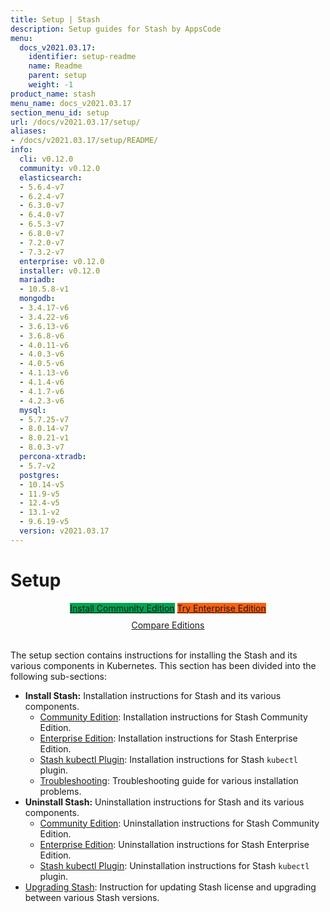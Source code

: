 ```yaml
---
title: Setup | Stash
description: Setup guides for Stash by AppsCode
menu:
  docs_v2021.03.17:
    identifier: setup-readme
    name: Readme
    parent: setup
    weight: -1
product_name: stash
menu_name: docs_v2021.03.17
section_menu_id: setup
url: /docs/v2021.03.17/setup/
aliases:
- /docs/v2021.03.17/setup/README/
info:
  cli: v0.12.0
  community: v0.12.0
  elasticsearch:
  - 5.6.4-v7
  - 6.2.4-v7
  - 6.3.0-v7
  - 6.4.0-v7
  - 6.5.3-v7
  - 6.8.0-v7
  - 7.2.0-v7
  - 7.3.2-v7
  enterprise: v0.12.0
  installer: v0.12.0
  mariadb:
  - 10.5.8-v1
  mongodb:
  - 3.4.17-v6
  - 3.4.22-v6
  - 3.6.13-v6
  - 3.6.8-v6
  - 4.0.11-v6
  - 4.0.3-v6
  - 4.0.5-v6
  - 4.1.13-v6
  - 4.1.4-v6
  - 4.1.7-v6
  - 4.2.3-v6
  mysql:
  - 5.7.25-v7
  - 8.0.14-v7
  - 8.0.21-v1
  - 8.0.3-v7
  percona-xtradb:
  - 5.7-v2
  postgres:
  - 10.14-v5
  - 11.9-v5
  - 12.4-v5
  - 13.1-v2
  - 9.6.19-v5
  version: v2021.03.17
---
```


# Setup

<div style="text-align: center;">
  <a class="button is-link is-medium is-active has-text-weight-normal" href="/docs/v2021.03.17/setup/install/community" style="background:#00A651; width: 18rem;">Install Community Edition</a>
  <a class="button is-info is-medium is-active has-text-weight-normal" href="/docs/v2021.03.17/setup/install/enterprise"  style="background:#FC6011; width: 18rem;">Try Enterprise Edition</a>
  <a style="margin-top: 10px; display: block;" href="/docs/v2021.03.17/concepts/what-is-stash/overview">Compare Editions</a>
</div>
<br>

The setup section contains instructions for installing the Stash and its various components in Kubernetes. This section has been divided into the following sub-sections:

- **Install Stash:** Installation instructions for Stash and its various components.
  - [Community Edition](/docs/v2021.03.17/setup/install/community): Installation instructions for Stash Community Edition.
  - [Enterprise Edition](/docs/v2021.03.17/setup/install/enterprise): Installation instructions for Stash Enterprise Edition.
  - [Stash kubectl Plugin](/docs/v2021.03.17/setup/install/kubectl_plugin): Installation instructions for Stash `kubectl` plugin.
  - [Troubleshooting](/docs/v2021.03.17/setup/install/troubleshoting): Troubleshooting guide for various installation problems.
- **Uninstall Stash:** Uninstallation instructions for Stash and its various components.
  - [Community Edition](/docs/v2021.03.17/setup/uninstall/community): Uninstallation instructions for Stash Community Edition.
  - [Enterprise Edition](/docs/v2021.03.17/setup/uninstall/enterprise): Uninstallation instructions for Stash Enterprise Edition.
  - [Stash kubectl Plugin](/docs/v2021.03.17/setup/uninstall/kubectl_plugin): Uninstallation instructions for Stash `kubectl` plugin.
- [Upgrading Stash](/docs/v2021.03.17/setup/upgrade/): Instruction for updating Stash license and upgrading between various Stash versions.
